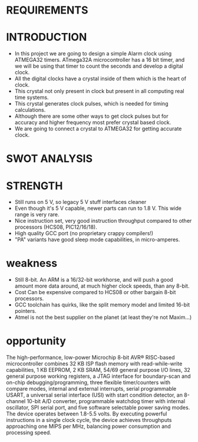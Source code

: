 # REQUIREMENTS #


# INTRODUCTION #
- In this project we are going to design a simple Alarm clock using ATMEGA32 timers.
 ATmega32A microcontroller has a 16 bit timer,
 and we will be using that timer to count the seconds and develop a digital clock.
- All the digital clocks have a crystal inside of them which is the heart of clock. 
- This crystal not only present in clock but present in all computing real time systems. 
- This crystal generates clock pulses, which is needed for timing calculations. 
- Although there are some other ways to get clock pulses but for accuracy and higher frequency most prefer crystal based clock.
-  We are going to connect a crystal to ATMEGA32 for getting accurate clock.

# SWOT ANALYSIS #

# STRENGTH #
- Still runs on 5 V, so legacy 5 V stuff interfaces cleaner
- Even though it's 5 V capable, newer parts can run to 1.8 V. This wide range is very rare.
- Nice instruction set, very good instruction throughput compared to other processors (HCS08, PIC12/16/18).
- High quality GCC port (no proprietary crappy compilers!)
- "PA" variants have good sleep mode capabilities, in micro-amperes.

# weakness #
- Still 8-bit. An ARM is a 16/32-bit workhorse, and will push a good amount more data around, at much higher clock speeds, than any 8-bit.
- Cost Can be expensive compared to HCS08 or other bargain 8-bit processors.
- GCC toolchain has quirks, like the split memory model and limited 16-bit pointers.
- Atmel is not the best supplier on the planet (at least they're not Maxim...)

# opportunity #
The high-performance, low-power Microchip 8-bit AVR® RISC-based microcontroller combines 32 KB ISP flash memory with read-while-write capabilities, 1 KB EEPROM, 2 KB SRAM, 54/69 general purpose I/O lines, 32 general purpose working registers, a JTAG interface for boundary-scan and on-chip debugging/programming, three flexible timer/counters with compare modes, internal and external interrupts, serial programmable USART, a universal serial interface (USI) with start condition detector, an 8-channel 10-bit A/D converter, programmable watchdog timer with internal oscillator, SPI serial port, and five software selectable power saving modes. The device operates between 1.8-5.5 volts.
By executing powerful instructions in a single clock cycle, the device achieves throughputs approaching one MIPS per MHz, balancing power consumption and processing speed.

